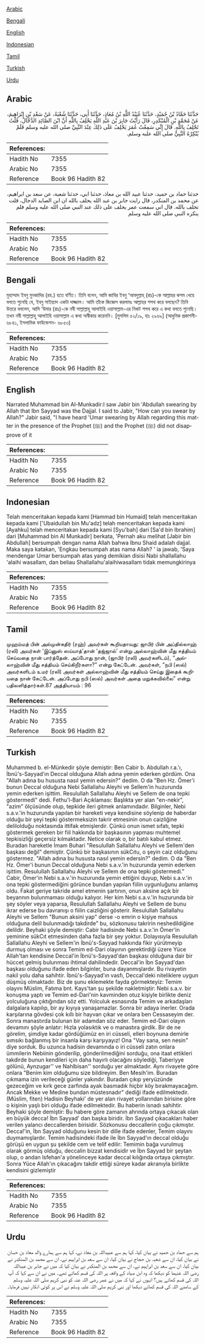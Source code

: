 [Arabic](#arabic)

[Bengali](#bengali)

[English](#english)

[Indonesian](#indonesian)

[Tamil](#tamil)

[Turkish](#turkish)

[Urdu](#urdu)

## Arabic


<div dir="rtl" lang="ar" style={{fontSize:'larger',backgroundColor:'#f8f9fa',padding:20}}>
حَدَّثَنَا حَمَّادُ بْنُ حُمَيْدٍ، حَدَّثَنَا عُبَيْدُ اللَّهِ بْنُ مُعَاذٍ، حَدَّثَنَا أَبِي، حَدَّثَنَا شُعْبَةُ، عَنْ سَعْدِ بْنِ إِبْرَاهِيمَ، عَنْ مُحَمَّدِ بْنِ الْمُنْكَدِرِ، قَالَ رَأَيْتُ جَابِرَ بْنَ عَبْدِ اللَّهِ يَحْلِفُ بِاللَّهِ أَنَّ ابْنَ الصَّائِدِ الدَّجَّالُ، قُلْتُ تَحْلِفُ بِاللَّهِ‏.‏ قَالَ إِنِّي سَمِعْتُ عُمَرَ يَحْلِفُ عَلَى ذَلِكَ عِنْدَ النَّبِيِّ صلى الله عليه وسلم فَلَمْ يُنْكِرْهُ النَّبِيُّ صلى الله عليه وسلم‏.‏
</div>
<div style={{backgroundColor:'#f8f9fa',padding:20, marginBottom: 10}}><table> <thead> <tr> <th>References:</th> <th></th> </tr> </thead> <tbody><tr><td>Hadith No</td><td>7355</td></tr><tr><td>Arabic No</td><td>7355</td></tr><tr><td>Reference</td><td>Book 96 Hadith 82</td></tr></tbody></table></div>


<div dir="rtl" lang="ar" style={{fontSize:'larger',backgroundColor:'#f8f9fa',padding:20}}>
حدثنا حماد بن حميد، حدثنا عبيد الله بن معاذ، حدثنا ابي، حدثنا شعبة، عن سعد بن ابراهيم، عن محمد بن المنكدر، قال رايت جابر بن عبد الله يحلف بالله ان ابن الصايد الدجال، قلت تحلف بالله. قال اني سمعت عمر يحلف على ذلك عند النبي صلى الله عليه وسلم فلم ينكره النبي صلى الله عليه وسلم
</div>
<div style={{backgroundColor:'#f8f9fa',padding:20, marginBottom: 10}}><table> <thead> <tr> <th>References:</th> <th></th> </tr> </thead> <tbody><tr><td>Hadith No</td><td>7355</td></tr><tr><td>Arabic No</td><td>7355</td></tr><tr><td>Reference</td><td>Book 96 Hadith 82</td></tr></tbody></table></div>

## Bengali


<div dir="ltr" lang="bn" style={{fontSize:'larger',backgroundColor:'#f8f9fa',padding:20}}>
মুহাম্মাদ ইবনু মুনকাদির (রহ.) হতে বর্ণিত। তিনি বলেন, আমি জাবির ইবনু ‘আবদুল্লাহ্ (রাঃ)-কে আল্লাহর কসম খেয়ে বলতে শুনেছি যে, ইবনু সাইয়্যাদ একটা দাজ্জাল। আমি তাঁকে জিজ্ঞেস করলামঃ আল্লাহর শপথ করে বলছেন? তিনি উত্তরে বললেন, আমি ‘উমার (রাঃ)-কে নবী সাল্লাল্লাহু আলাইহি ওয়াসাল্লাম-এর নিকট শপথ করে এ কথা বলতে শুনেছি। তখন নবী সাল্লাল্লাহু আলাইহি ওয়াসাল্লাম এ কথা অস্বীকার করেননি। [মুসলিম ৫২/১৯, হাঃ ২৯৬৯] (আধুনিক প্রকাশনী- ৬৮৪১, ইসলামিক ফাউন্ডেশন- ৬৮৫৩)
</div>
<div style={{backgroundColor:'#f8f9fa',padding:20, marginBottom: 10}}><table> <thead> <tr> <th>References:</th> <th></th> </tr> </thead> <tbody><tr><td>Hadith No</td><td>7355</td></tr><tr><td>Arabic No</td><td>7355</td></tr><tr><td>Reference</td><td>Book 96 Hadith 82</td></tr></tbody></table></div>

## English


<div dir="ltr" lang="en" style={{fontSize:'larger',backgroundColor:'#f8f9fa',padding:20}}>
Narrated Muhammad bin Al-Munkadir:I saw Jabir bin 'Abdullah swearing by Allah that Ibn Sayyad was the Dajjal. I said to Jabir, "How can you swear by Allah?" Jabir said, "I have heard 'Umar swearing by Allah regarding this matter in the presence of the Prophet (ﷺ) and the Prophet (ﷺ) did not disapprove of it
</div>
<div style={{backgroundColor:'#f8f9fa',padding:20, marginBottom: 10}}><table> <thead> <tr> <th>References:</th> <th></th> </tr> </thead> <tbody><tr><td>Hadith No</td><td>7355</td></tr><tr><td>Arabic No</td><td>7355</td></tr><tr><td>Reference</td><td>Book 96 Hadith 82</td></tr></tbody></table></div>

## Indonesian


<div dir="ltr" lang="id" style={{fontSize:'larger',backgroundColor:'#f8f9fa',padding:20}}>
Telah menceritakan kepada kami [Hammad bin Humaid] telah menceritakan kepada kami ['Ubaidullah bin Mu'adz] telah menceritakan kepada kami [Ayahku] telah menceritakan kepada kami [Syu'bah] dari [Sa'd bin Ibrahim] dari [Muhammad bin Al Munkadir] berkata, 'Pernah aku melihat [Jabir bin Abdullah] bersumpah dengan nama Allah bahwa Ibnu Shaid adalah dajjal. Maka saya katakan, 'Engkau bersumpah atas nama Allah? ' ia jawab, 'Saya mendengar Umar bersumpah atas yang demikian disisi Nabi shallallahu 'alaihi wasallam, dan beliau Shallallahu'alaihiwasallam tidak memungkirinya
</div>
<div style={{backgroundColor:'#f8f9fa',padding:20, marginBottom: 10}}><table> <thead> <tr> <th>References:</th> <th></th> </tr> </thead> <tbody><tr><td>Hadith No</td><td>7355</td></tr><tr><td>Arabic No</td><td>7355</td></tr><tr><td>Reference</td><td>Book 96 Hadith 82</td></tr></tbody></table></div>

## Tamil


<div dir="ltr" lang="ta" style={{fontSize:'larger',backgroundColor:'#f8f9fa',padding:20}}>
முஹம்மத் பின் அல்முன்கதிர் (ரஹ்) அவர்கள் கூறியதாவது: ஜாபிர் பின் அப்தில்லாஹ் (ரலி) அவர்கள் ‘இப்னுஸ் ஸய்யாத்’தான் ‘தஜ்ஜால்’ என்று அல்லாஹ்வின் மீது சத்தியம் செய்வதை நான் பார்த்தேன். அப்போது நான், (ஜாபிர் (ரலி) அவர்களிடம்), “அல்லாஹ்வின் மீது சத்தியம் செய்கிறீர்களா?” என்று கேட்டேன். அவர்கள், “நபி (ஸல்) அவர்களிடம் உமர் (ரலி) அவர்கள் அல்லாஹ்வின் மீது சத்தியம் செய்து இதைக் கூறியதை நான் கேட்டேன். அப்போது நபி (ஸல்) அவர்கள் அதை மறுக்கவில்லை” என்று பதிலளித்தார்கள்.87 அத்தியாயம் : 96
</div>
<div style={{backgroundColor:'#f8f9fa',padding:20, marginBottom: 10}}><table> <thead> <tr> <th>References:</th> <th></th> </tr> </thead> <tbody><tr><td>Hadith No</td><td>7355</td></tr><tr><td>Arabic No</td><td>7355</td></tr><tr><td>Reference</td><td>Book 96 Hadith 82</td></tr></tbody></table></div>

## Turkish


<div dir="ltr" lang="tr" style={{fontSize:'larger',backgroundColor:'#f8f9fa',padding:20}}>
Muhammed b. el-Münkedir şöyle demiştir: Ben Cabir b. Abdullah r.a.'ı, İbnü's-Sayyad'ın Deccal olduğuna Allah adına yemin ederken gördüm. Ona "Allah adına bu hususta nasıl yemin edersin?" dedim. O da "Ben Hz. Ömer'i bunun Deccal olduğuna Nebi Sallallahu Aleyhi ve Sellem'in huzurunda yemin ederken işittim. Resulullah Sallallahu Aleyhi ve Sellem de ona tepki göstermedi" dedi. Fethu'l-Bari Açıklaması: Başlıkta yer alan "en-nekir", "azim" ölçüsünde olup, tepkide ileri gitmek anlamındadır. Bilginler, Nebi s.a.v.'in huzurunda yapılan bir hareketi veya kendisine söylenip de haberdar olduğu bir şeyi tepki göstermeksizin takrir etmesinin onun caizliğine delilolduğu noktasında ittifak etmişlerdir. Çünkü onun ismet sıfatı, tepki göstermek gereken bir fiil hakkında bir başkasının yapması muhtemel tepkisizliği geçersiz kılmaktadır. Netice olarak o, bir batılı kabul etmez. Buradan hareketle İmam Buhari "Resulullah Sallallahu Aleyhi ve Sellem'den başkası değil" demiştir. Çünkü bir başkasının sükCıtu, o şeyin caiz olduğunu göstermez. "Allah adına bu hususta nasıl yemin edersin?" dedim. O da "Ben Hz. Ömer'i bunun Deccal olduğuna Nebi s.a.v.'in huzurunda yemin ederken işittim. Resulullah Sallallahu Aleyhi ve Sellem de ona tepki göstermedi." Cabir, Ömer'in Nebi s.a.v.'in huzurunda yemin ettiğini duyup, Nebi s.a.v.'in ona tepki göstermediğini görünce bundan yapılan fiilin uygunluğunu anlamış oldu. Fakat geriye takride amel etmenin şartının, onun aksine açık bir beyannın bulunmaması olduğu kalıyor. Her kim Nebi s.a.v.'in huzurunda bir şey söyler veya yaparsa, Resulullah Sallallahu Aleyhi ve Sellem de bunu ikrar ederse bu davranışı o fiilin caizliğini gösterir. Resulullah Sallallahu Aleyhi ve Sellem "Bunun aksini yap" derse -o emrin o kişiye mahsus olduğuna delil bulunmadığı takdirde" bu, sözkonusu takririn neshedildiğine delildir. Beyhaki şöyle demiştir: Cabir hadisinde Nebi s.a.v.'in Ömer'in yeminine sükCıt etmesinden daha fazla bir şey yoktur. Dolayısıyla Resulullah Sallallahu Aleyhi ve Sellem'in İbnü's-Sayyad hakkında fikir yürütmeyip durmuş olması ve sonra Temim ed-Dari olayının gerektirdiği üzere Yüce Allah'tan kendisine Deccal'in İbnü's-Sayyad'dan başkası olduğuna dair bir hüccet gelmiş bulunması ihtimal dahilindedir. Deccal'in İbn Sayyad'dan başkası olduğunu ifade eden bilginler, buna dayanmışlardır. Bu rivayetin nakil yolu daha sahihtir. İbnü's-Sayyad'ın vasfı, Deccal'deki niteliklere uygun düşmüş olmaktadır. Biz de şunu eklemekte fayda görmekteyiz: Temim olayını Müslim, Fatıma bnt. Kays'tan şu şekilde nakletmiştir: Nebi s.a.v. bir konuşma yaptı ve Temim ed-Dari'nin kavminden otuz kişiyle birlikte deniz yolculuğuna çıktığından söz etti. Yolculuk esnasında Temim ve arkadaşları dalgalara kapılıp, bir ay kıyıya yanaşamazlar. Sonra bir adaya inerler. Orada karşılarına gövdesi çok kıllı bir hayvan çıkar ve onlara ben Cessaseyim der. Sonra manastırda bulunan bir adamdan söz eder. Temim ed-Dari olayın devamını şöyle anlatır: Hızla yolasıktık ve o manastıra girdik. Bir de ne görelim, şimdiye kadar gördüğümüz en iri cüsseli, elleri boynuna demirle sımsıkı bağlanmış bir insanla karşı karşıyayız! Ona "Vay sana, sen nesin" diye sorduk. Bu uzunca hadisin devamında o iri cüsseli zatın onlara ümmilerin Nebiinin gönderilip, gönderilmediğini sorduğu, ona itaat ettikleri takdirde bunun kendileri için daha hayırlı olacağını söylediği, Taberiyye gölünü, Aynzugar'' ve Nahlbisan'' sorduğu yer almaktadır. Aynı rivayete göre onlara "Benim kim olduğumu size bildireyim. Ben Mesih'im. Buradan çıkmama izin verileceği günler yakındır. Buradan çıkıp yeryüzünde gezeceğim ve kırk gece zarfında ayak basmadık hiçbir köy bırakmayacağım. Ancak Mekke ve Medine bundan müstesnadır" dediği ifade edilmektedir.(Müslim, fiten) Hadisin Beyhaki' de yer alan rivayet yollarından birisine göre o kişinin yaşlı biri olduğu ifade edilmektedir. Bu haberin isnadı sahihtir. Beyhaki şöyle demiştir: Bu habere göre zamanın ahrında ortaya çıkacak olan en büyük decca! İbn Sayyad' dan başka biridir. İbn Sayyad çıkacakları haber verilen yalancı deccallerden birisidir. Sözkonusu deccallerin çoğu çıkmıştır. Decca!'in, İbn Sayyad olduğunu kesin bir dille ifade edenler, Temim olayını duymamışlardır. Temim hadisindeki ifade ile İbn Sayyad'ın deccal olduğu görüşü en uygun şu şekilde cem ve telif edilir: Temimin bağa vurulmuş olarak görmüş olduğu, deccalin bizzat kendisidir ve İbn Sayyad bir şeytan olup, o andan lsfehan'a yönelinceye kadar deccal kılığında ortaya çıkmıştır. Sonra Yüce Allah'ın çıkacağını takdir ettiği süreye kadar akranıyla birlikte kendisini gizlemiştir
</div>
<div style={{backgroundColor:'#f8f9fa',padding:20, marginBottom: 10}}><table> <thead> <tr> <th>References:</th> <th></th> </tr> </thead> <tbody><tr><td>Hadith No</td><td>7355</td></tr><tr><td>Arabic No</td><td>7355</td></tr><tr><td>Reference</td><td>Book 96 Hadith 82</td></tr></tbody></table></div>

## Urdu


<div dir="rtl" lang="ur" style={{fontSize:'larger',backgroundColor:'#f8f9fa',padding:20}}>
ہم سے حماد بن حمید نے بیان کیا، کہا ہم سے عبیداللہ بن معاذ نے، کہا ہم سے ہمارے والد معاذ بن حسان نے بیان کیا، ان سے شعبہ بن حجاج نے بیان کیا، ان سے سعد بن ابراہیم نے، ان سے محمد بن المنکدر نے بیان کیا، ان سے سعد بن ابراہیم نے، ان سے محمد بن المنکدر نے بیان کیا کہ میں نے جابر بن عبداللہ رضی اللہ عنہما کو دیکھا کہ وہ ابن صیاد کے واقعہ پر اللہ کی قسم کھاتے تھے۔ میں نے ان سے کہا کہ آپ اللہ کی قسم کھاتے ہیں؟ انہوں نے کہا کہ میں نے عمر رضی اللہ عنہ کو نبی کریم صلی اللہ علیہ وسلم کے سامنے اللہ کی قسم کھاتے دیکھا اور نبی کریم صلی اللہ علیہ وسلم نے اس پر کوئی انکار نہیں فرمایا۔
</div>
<div style={{backgroundColor:'#f8f9fa',padding:20, marginBottom: 10}}><table> <thead> <tr> <th>References:</th> <th></th> </tr> </thead> <tbody><tr><td>Hadith No</td><td>7355</td></tr><tr><td>Arabic No</td><td>7355</td></tr><tr><td>Reference</td><td>Book 96 Hadith 82</td></tr></tbody></table></div>